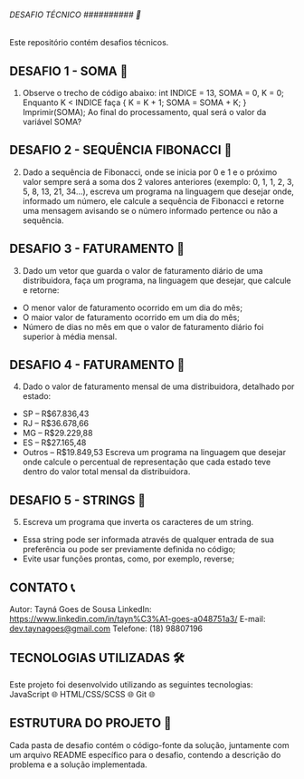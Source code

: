 ###### DESAFIO TÉCNICO ########## 🚀
Este repositório contém desafios técnicos.

## DESAFIO 1 - SOMA 📂
1) Observe o trecho de código abaixo: int INDICE = 13, SOMA = 0, K = 0;
Enquanto K < INDICE faça { K = K + 1; SOMA = SOMA + K; }
Imprimir(SOMA);
Ao final do processamento, qual será o valor da variável SOMA?

## DESAFIO 2 - SEQUÊNCIA FIBONACCI 📂
2) Dado a sequência de Fibonacci, onde se inicia por 0 e 1 e o próximo valor sempre será a soma dos 2 valores anteriores (exemplo: 0, 1, 1, 2, 3, 5, 8, 13, 21, 34...), escreva um programa na linguagem que desejar onde, informado um número, ele calcule a sequência de Fibonacci e retorne uma mensagem avisando se o número informado pertence ou não a sequência.

## DESAFIO 3 - FATURAMENTO 📂
3) Dado um vetor que guarda o valor de faturamento diário de uma distribuidora, faça um programa, na linguagem que desejar, que calcule e retorne:
* O menor valor de faturamento ocorrido em um dia do mês;
* O maior valor de faturamento ocorrido em um dia do mês;
* Número de dias no mês em que o valor de faturamento diário foi superior à média mensal.

## DESAFIO 4 - FATURAMENTO 📂
4) Dado o valor de faturamento mensal de uma distribuidora, detalhado por estado:
* SP – R$67.836,43
* RJ – R$36.678,66
* MG – R$29.229,88
* ES – R$27.165,48
* Outros – R$19.849,53
Escreva um programa na linguagem que desejar onde calcule o percentual de representação que cada estado teve dentro do valor total mensal da distribuidora.  

## DESAFIO 5 - STRINGS 📂
5) Escreva um programa que inverta os caracteres de um string.
* Essa string pode ser informada através de qualquer entrada de sua preferência ou pode ser previamente definida no código;
* Evite usar funções prontas, como, por exemplo, reverse;

## CONTATO 📞
Autor: Tayná Goes de Sousa
LinkedIn: https://www.linkedin.com/in/tayn%C3%A1-goes-a048751a3/
E-mail: dev.taynagoes@gmail.com
Telefone: (18) 98807196

## TECNOLOGIAS UTILIZADAS 🛠️
Este projeto foi desenvolvido utilizando as seguintes tecnologias:
JavaScript 🌐
HTML/CSS/SCSS 🌐
Git 🌐

## ESTRUTURA DO PROJETO 📂
Cada pasta de desafio contém o código-fonte da solução, juntamente com um arquivo README específico para o desafio, contendo a descrição do problema e a solução implementada.
